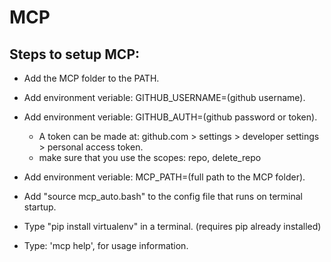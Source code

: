 # MCP
## Steps to setup MCP:
  - Add the MCP folder to the PATH.
  - Add environment veriable: GITHUB_USERNAME=(github username).
  - Add environment veriable: GITHUB_AUTH=(github password or token).
    - A token can be made at: github.com > settings > developer settings > personal access token.
    - make sure that you use the scopes: repo, delete_repo
  - Add environment veriable: MCP_PATH=(full path to the MCP folder).
  - Add "source mcp_auto.bash" to the config file that runs on terminal startup.
  - Type "pip install virtualenv" in a terminal. (requires pip already installed)
  
  - Type: 'mcp help', for usage information.